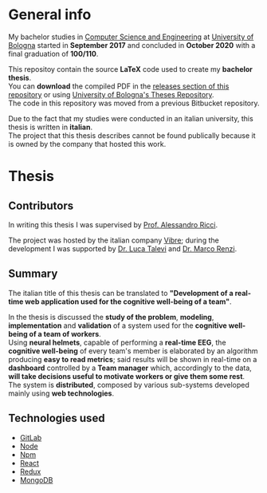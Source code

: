 # General info
My bachelor studies in [Computer Science and Engineering](https://corsi.unibo.it/1cycle/ComputerScienceEngineering) at [University of Bologna](https://www.unibo.it/en) started in **September 2017** and concluded in **October 2020** with a final graduation of **100/110**.

This repositoy contain the source **LaTeX** code used to create my **bachelor thesis**.  
You can **download** the compiled PDF in the [releases section of this repository](https://github.com/Tale152/bachelor_thesis/releases) or using [University of Bologna's Theses Repository](https://amslaurea.unibo.it/21607/).  
The code in this repository was moved from a previous Bitbucket repository. 

Due to the fact that my studies were conducted in an italian university, this thesis is written in **italian**.  
The project that this thesis describes cannot be found publically because it is owned by the company that hosted this work.

# Thesis

## Contributors
In writing this thesis I was supervised by [Prof. Alessandro Ricci](https://www.unibo.it/sitoweb/a.ricci/cv-en).

The project was hosted by the italian company [Vibre](https://vibre.io/en/); during the development I was supported by [Dr. Luca Talevi](https://www.linkedin.com/in/lucatalevi/) and [Dr. Marco Renzi](https://www.linkedin.com/in/marco-renzi/). 
## Summary
The italian title of this thesis can be translated to **"Development of a real-time web application used for the cognitive well-being of a team"**.  

In the thesis is discussed the **study of the problem**, **modeling**, **implementation** and **validation** of a system used for the **cognitive well-being of a team of workers**.  
Using **neural helmets**, capable of performing a **real-time EEG**, the **cognitive well-being** of every team's member is elaborated by an algorithm producing **easy to read metrics**; said results will be shown in real-time on a **dashboard** controlled by a **Team manager** which, accordingly to the data, **will take decisions useful to motivate workers or give them some rest**.  
The system is **distributed**, composed by various sub-systems developed mainly using **web technologies**.

## Technologies used
- [GitLab](https://about.gitlab.com/)
- [Node](https://nodejs.org/en/)
- [Npm](https://www.npmjs.com/)
- [React](https://reactjs.org/)
- [Redux](https://redux.js.org/)
- [MongoDB](https://www.mongodb.com/)
